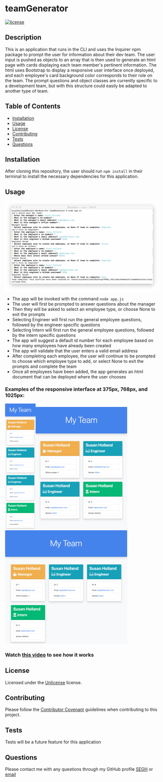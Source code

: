 # teamGenerator

  [![license](https://img.shields.io/badge/license-Unlicense-blue.svg)](http://unlicense.org/)

  ## Description
  This is an application that runs in the CLI and uses the Inquirer npm package to prompt the user for information about their dev team. The user input is pushed as objects to an array that is then used to generate an html page with cards displaying each team member's pertinent information. The html uses Bootstrap to display a responsive user interface once deployed, and each employee's card background color corresponds to their role on the team. The prompt questions and object classes are currently specific to a development team, but with this structure could easily be adapted to another type of team.

  ## Table of Contents
  * [Installation](#installation)
  * [Usage](#usage)
  * [License](#license)
  * [Contributing](#contributing)
  * [Tests](#tests)
  * [Questions](#questions)

  ## Installation
  After cloning this repository, the user should run ```npm install``` in their terminal to install the necessary dependencies for this application.

  ## Usage
  <img src="./assets/images/terminal.png" >

  * The app will be invoked with the command ```node app.js```
  * The user will first be prompted to answer questions about the manager
  * Then they will be asked to select an employee type, or choose None to exit the prompts
  * Selecting Engineer will first run the general employee questions, followed by the engineer specific questions
  * Selecting Intern will first run the general employee questions, followed by the intern specific questions
  * The app will suggest a default id number for each employee based on how many employees have already been created
  * The app will validate that the user enters a valid email address
  * After completing each employee, the user will continue to be prompted to choose which employee type to add, or select None to exit the prompts and complete the team
  * Once all employees have been added, the app generates an html document that can be deployed where the user chooses

  ### Examples of the responsive interface at 375px, 768px, and 1025px:

  <img src="./assets/images/375.png" width="100" ><img src="./assets/images/768.png" width="300" ><img src="./assets/images/1025.png" width="400" >

  ### Watch [this video](https://drive.google.com/file/d/1-GungGT8ukePCfizETxliptdfzWY7MkN/view) to see how it works

  ## License
  Licensed under the [Unlicense](http://unlicense.org/) license.

  ## Contributing
  Please follow the [Contributor Covenant](https://www.contributor-covenant.org) guidelines when contributing to this project.

  ## Tests
  Tests will be a future feature for this application

  ## Questions
  Please contact me with any questions through my GitHub profile [SEGH](https://github.com/SEGH) or [email](mailto:segh@fastmail.com)
